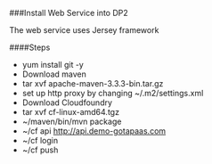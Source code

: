 ###Install Web Service into DP2

The web service uses Jersey framework

####Steps
* yum install git -y
* Download maven
* tar xvf apache-maven-3.3.3-bin.tar.gz
* set up http proxy by changing ~/.m2/settings.xml
* Download Cloudfoundry
* tar xvf cf-linux-amd64.tgz
* ~/maven/bin/mvn package
* ~/cf api  http://api.demo-gotapaas.com
* ~/cf login
* ~/cf push
